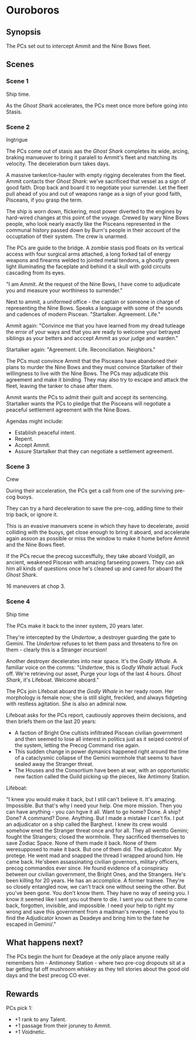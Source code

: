 # Ouroboros

## Synopsis

The PCs set out to intercept Ammit and the Nine Bows fleet.

## Scenes

### Scene 1

Ship time.

As the *Ghost Shark* accelerates, the PCs meet once more before going into Stasis.

### Scene 2

Ingtrigue

The PCs come out of stasis aas the *Ghost Shark* completes its wide, arcing, braking manueuver to bring it paralell to Ammit's fleet and matching its velocity. The deceleration burn takes days.

A massive tanker/ice-hauler with empty rigging decelerates from the fleet. Ammit contacts ther *Ghost Shark*: we've sacrificed that vessel as a sign of good faith. Drop back and board it to negotiate your surrender. Let the fleet pull ahead of you and out of weapons range as a sign of your good faith, Pisceans, if you grasp the term.

The ship is worn down, flickering, most power diverted to the engines by hard-wired changes at this point of the voyage. Crewed by wary Nine Bows people, who look nearly exactly like the Pisceans represented in the communal history passed down by Burn's people in their account of the occuptation of their system. The crew is unarmed.

The PCs are guide to the bridge. A zombie stasis pod floats on its vertical access with four surgical arms attached, a long forked tail of energy weapons and firearms welded to jointed metal tendons, a ghostly green light illuminating the faceplate and behind it a skull with gold circuits cascading from its eyes.

"I am Ammit. At the request of the Nine Bows, I have come to adjudicate you and measure your worthiness to surrender."

Next to ammit, a uniformed office - the captain or someone in charge of representing the Nine Bows. Speaks a language with some of the sounds and cadences of modern Piscean. "Startalker. Agreement. Life."

Ammit again: "Convince me that you have learned from my dread tutleage the error of your ways and that you are ready to welcome your betrayed siblings as your betters and acccept Ammit as your judge and warden."

Startalker again: "Agreement. Life. Reconciliation. Neighbors."

The PCs must convince Ammit that the Pisceans have abandoned their plans to murder the Nine Bows and they must convince Startalker of their willingness to live with the Nine Bows. The PCs may adjudicate this agreement and make it binding. They may also try to escape and attack the fleet, leaving the tanker to chase after them.

Ammit wants the PCs to admit their guilt and accept its sentencing. Startalker wants the PCs to pledge that the Pisceans will negotiate a peaceful settlement agreement with the Nine Bows.

Agendas might include:

- Establish peaceful intent.
- Repent.
- Accept Ammit.
- Assure Startalker that they can negotiate a settlement agreement.

### Scene 3

Crew

During their acceleration, the PCs get a call from one of the surviving pre-cog buoys. 

They can try a hard deceleration to save the pre-cog, adding time to their trip back, or ignore it.

This is an evasive manuevers scene in which they have to decelerate, avoid colliding with the buoys, get close enough to bring it aboard, and accelerate again assoon as possible or miss the window to make it home before Ammit and the Nine Bows fleet.

If the PCs recue the precog succesffully, they take aboard Voidgill, an ancient, weakened Piscean with amazing farseeing powers. They can ask him all kinds of questions once he's cleaned up and cared for aboard the *Ghost Shark*.

16 maneuvers at chop 3.

### Scene 4

Ship time

The PCs make it back to the inner system, 20 years later.

They're intercepted by the *Undertow*, a destroyer guarding the gate to Gemini. The *Undertow* refuses to let them pass and threatens to fire on them - clearly this is a Stranger incursion!

Another destroyer decelerates into near space. It's the *Godly Whale*. A familiar voice on the comms: "*Undertow*, this is *Godly Whale* actual. Fuck off. We're retrieving our asset, Purge your logs of the last 4 hours. *Ghost Shark*, it's Lifeboat. Welcome aboard."

The PCs join Lifeboat aboard the *Godly Whale* in her ready room. Her morphology is female now; she is still slight, freckled, and always fidgeting with restless agitation. She is also an admiral now.

Lifeboat asks for the PCs report, cautiously approves theirn decisions, and then briefs them on the last 20 years:

- A faction of Bright One cultists infiltrated Piscean civilian government and then seemed to lose all interest in politics just as it seized control of the system, letting the Precog Command rise again.
- This sudden change in power dymanics happened right around the time of a cataclysmic collapse of the Gemini wormhole that seems to have sealed away the Stranger threat.
- The Houses and the Consortium have been at war, with an opportunistic new faction called the Guild picking up the pieces, like Antimony Station.

Lifeboat:

"I knew you would make it back, but I still can't believe it. It's amazing. Impossible. But that's why I need your help. One more mission. Then you can have anything - you can hgve it all. Want to go home? Done. A ship? Done? A command? Done. Anything. But I made a mistake I can't fix. I put an adjudicator on a ship called the Barghest. I knew its crew would somehow ened the Stranger threat once and for all. They all wentto Gemini; fought the Strangers; closed the wormhole. They sacrificed themselves to save Zodiac Space. None of them made it back. None of them weresupposed to make it back. But one of them did. The adjudicator. My protege. He went mad and snapped the thread I wrapped around him. He came back. He'sbeen assassinating civilian governors, military officers, precog commandos ever since. He found evidence of a conspiracy between our civilian government, the Bright Ones, and the Strangers. He's been killing for 20 years. He has an accomplice. A former trainee. They're so closely entangled now, we can't track one without seeing the other. But you've been gone. You don't know them. They have no way of seeing you. I know it seemed like I sent you out there to die. I sent you out there to come back, forgotten, invisible, and impossible. I need your help to right my wrong and save this government from a madman's revenge. I need you to find the Adjudicator known as Deadeye and bring him to the fate he escaped in Gemini/."

## What happens next?

The PCs begin the hunt for Deadeye at the only place anyone really remembers him - Antimoney Station - where two pre-cog dropouts sit at a bar getting fat off mushroom whiskey as they tell stories about the good old days and the best precog CO ever.

## Rewards

PCs pick 1:

- +1 rank to any Talent.
- +1 passage from their joruney to Ammit.
- +1 Voidnetic.